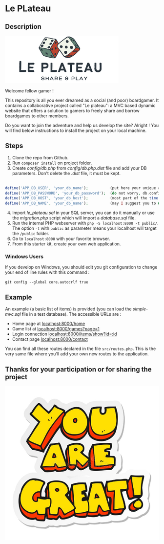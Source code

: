 # Le PLateau

## Description

![logo.png](public/assets/images/logo.png)

Welcome fellow gamer !

This repository is all you ever dreamed as a social (and poor) boardgamer.
It contains a collaborative project called "Le plateau": a MVC based dynamic website that offers a solution to gamers to freely share and borrow boardgames to other members.

Do you want to join the adventure and help us develop the site?
Alright ! You will find below instructions to install the project on your local machine.


## Steps

1. Clone the repo from Github.
2. Run `composer install` on project folder.
3. Create *config/db.php* from *config/db.php.dist* file and add your DB parameters. Don't delete the *.dist* file, it must be kept.
```php

define('APP_DB_USER', 'your_db_name');          (put here your unique and very original user name )
define('APP_DB_PASSWORD', 'your_db_password');  (do not worry, db.config is part of the gitignore, your password will not leak on the world wide web)
define('APP_DB_HOST', 'your_db_host');          (most part of the time "localhost")
define('APP_DB_NAME', 'your_db_name');          (may I suggest you to use "le_plateau" ? You would avoid many difficulites)
```
4. Import *le_plateau.sql* in your SQL server, you can do it manually or use the *migration.php* script which will import a *database.sql* file.
5. Run the internal PHP webserver with `php -S localhost:8000 -t public/`. The option `-t` with `public` as parameter means your localhost will target the `/public` folder.
6. Go to `localhost:8000` with your favorite browser.
7. From this starter kit, create your own web application.


### Windows Users

If you develop on Windows, you should edit you git configuration to change your end of line rules with this command :

`git config --global core.autocrlf true`


## Example 

An example (a basic list of items) is provided (you can load the *simple-mvc.sql* file in a test database). The accessible URLs are :

* Home page at [localhost:8000/home](localhost:8000/home)
* Game list at [localhost:8000/games?page=1](localhost:8000/games?page=1)
* Login connection [localhost:8000/items/show?id=:id](localhost:8000/users/login)
* Contact page [localhost:8000/contact](localhost:8000/contact)

You can find all these routes declared in the file `src/routes.php`. This is the very same file where you'll add your own new routes to the application.


## Thanks for your participation or for sharing the project

![thanks.jpg](/public/assets/images/youaregreat.jpg)
